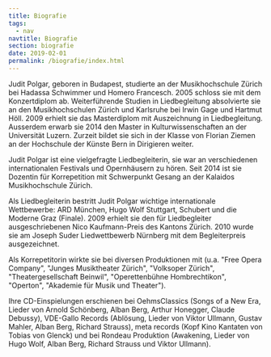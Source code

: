 ```yaml
---
title: Biografie
tags:
  - nav
navtitle: Biografie
section: biografie
date: 2019-02-01
permalink: /biografie/index.html
---
```

Judit Polgar, geboren in Budapest, studierte an der Musikhochschule Zürich bei Hadassa Schwimmer und Homero Francesch. 2005 schloss sie mit dem Konzertdiplom ab. Weiterführende Studien in Liedbegleitung absolvierte sie an den Musikhochschulen Zürich und Karlsruhe bei Irwin Gage und Hartmut Höll. 2009 erhielt sie das Masterdiplom mit Auszeichnung in Liedbegleitung. Ausserdem erwarb sie 2014 den Master in Kulturwissenschaften an der Universität Luzern. Zurzeit bildet sie sich in der Klasse von Florian Ziemen an der Hochschule der Künste Bern in Dirigieren weiter.

 

Judit Polgar ist eine vielgefragte Liedbegleiterin, sie war an verschiedenen internationalen Festivals und Opernhäusern zu hören. Seit 2014 ist sie Dozentin für Korrepetition mit Schwerpunkt Gesang an der Kalaidos Musikhochschule Zürich.

 

Als Liedbegleiterin bestritt Judit Polgar wichtige internationale Wettbewerbe: ARD München, Hugo Wolf Stuttgart, Schubert und die Moderne Graz (Finale). 2009 erhielt sie den für Liedbegleiter ausgeschriebenen Nico Kaufmann-Preis des Kantons Zürich. 2010 wurde sie am Joseph Suder Liedwettbewerb Nürnberg mit dem Begleiterpreis ausgezeichnet.

 

Als Korrepetitorin wirkte sie bei diversen Produktionen mit (u.a. "Free Opera Company", "Junges Musiktheater Zürich", "Volksoper Zürich", "Theatergesellschaft Beinwil", "Operettenbühne Hombrechtikon", "Operton", "Akademie für Musik und Theater").

 

Ihre CD-Einspielungen erschienen bei OehmsClassics (Songs of a New Era, Lieder von Arnold Schönberg, Alban Berg, Arthur Honegger, Claude Debussy), VDE-Gallo Records (Ablösung, Lieder von Viktor Ullmann, Gustav Mahler, Alban Berg, Richard Strauss), meta records (Kopf Kino Kantaten von Tobias von Glenck) und bei Rondeau Produktion (Awakening, Lieder von Hugo Wolf, Alban Berg, Richard Strauss und Viktor Ullmann).